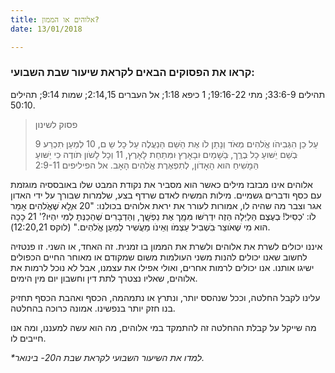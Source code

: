```yaml
---
title: אלוהים או הממון?
date: 13/01/2018

---
```


### קראו את הפסוקים הבאים לקראת שיעור שבת השבועי:
תהילים 33:6-9; מתי 19:16-22; 1 כיפא 1:18; אל העברים 2:14,15; שמות 9:14; תהילים 50:10.

> <p>פסוק לשינון</p>
> 9 עַל ּכֵן הִגְּבִיהֹו אֱֹלהִים מְאֹד וְנָתַן לֹו אֶת הַּׁשֵם הַּנַעֲלֶה עַל ּכָל שֵ ם, 10 לְמַעַן ּתִכְרַע ּבְׁשֵם יֵׁשּועַ ּכָל ּבֶרְֶך, ּבַּׁשָמַיִם ּובָאָרֶץ ּומִּתַחַת לָאָרֶץ, 11 וְכָל לָׁשֹון ּתֹודֶה ּכִי יֵׁשּועַ הַּמָׁשִיחַ הּוא הָאָדֹון, לְתִפְאֶרֶת אֱֹלהִים הָאָב. אל הפיליפים 2:9-11

אלוהים אינו מבזבז מילים כאשר הוא מסביר את נקודת המבט שלו באובססיה מוגזמת עם כסף ודברים גשמיים. מילות המשיח לאדם שרדף בצע, שלמרות שבורך על ידי האדון אגר וצבר מה שהיה לו, אמורות לעורר את יראת אלוהים בכולנו: "20 אֶּלָא ׁשֶאֱֹלהִים אָמַר לֹו: 'ּכְסִיל! ּבְעֶצֶם הַּלַיְלָה הַּזֶה יִדְרְׁשּו מִּמְָך אֶת נַפְׁשְָך, וְהַּדְבָרִים ׁשֶהֵכַנְּתָ לְמִי יִהְיּו?' 21 ּכָכָה הּוא מִי ׁשֶאֹוצֵר ּבִׁשְבִיל עַצְמֹו וְאֵינֹו מַעֲׁשִיר לְמַעַן אֱֹלהִים." (לוקס 12:20,21).

איננו יכולים לשרת את אלוהים ולשרת את הממון בו זמנית. זה האחד, או השני. זו פנטזיה לחשוב שאנו יכולים להנות משני העולמות משום שמקודם או מאוחר החיים הכפולים ישיגו אותנו. אנו יכולים לרמות אחרים, ואולי אפילו את עצמנו, אבל לא נוכל לרמות את אלוהים, שאליו נצטרך לתת דין וחשבון יום מין הימים. 

עלינו לקבל החלטה, וככל שנהסס יותר, ונתרץ או נתמהמה, הכסף ואהבת הכסף תחזיק בנו חזק יותר בנפשינו. אמונה כרוכה בהחלטה. 

מה שייקל על קבלת ההחלטה זה להתמקד במי אלוהים, מה הוא עשה למעננו, ומה אנו חייבים לו. 

_*למדו את השיעור השבועי לקראת שבת ה20- בינואר._